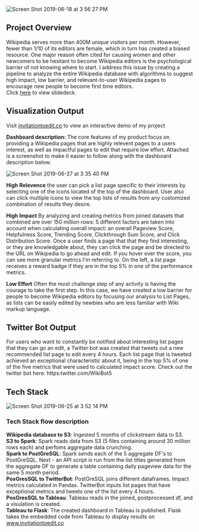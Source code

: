 
![Screen Shot 2019-06-18 at 3 56 27 PM](https://user-images.githubusercontent.com/35629096/59725212-af866380-91e1-11e9-8956-f4000bfcc2c6.png)

## Project Overview

Wikipedia serves more than 400M unique visitors per month. However, fewer than 1/10 of its editors are female, which in turn has created a biased resource.  One major reason often cited for causing women and other newcomers to be hesitant to become Wikipedia editors is the psychological barrier of not knowing where to start.  I address this issue by creating a pipeline to analyze the entire Wikipedia database with algorithms to suggest high impact, low barrier, and relevant-to-user Wikipedia pages to encourage new people to become first time editors.  
Click [here](http://bit.ly/invitation_to_edit_slidedeck) to view slidedeck. 

## Visualization Output

Visit [invitationtoedit.co](http://www.invitationtoedit.co/) to view an interactive demo of my project

**Dashboard description:** The core features of my product focus on providing a Wikipedia pages that are highly relevent pages to a users interest, as well as impactful pages to edit that require low effort.
  Attached is a screenshot to make it easier to follow along with the dashboard description below.

![Screen Shot 2019-06-27 at 3 35 40 PM](https://user-images.githubusercontent.com/35629096/60305568-d0da0480-98f1-11e9-89a7-5f10aa1a2f66.png)

**High Relevence** the user can pick a list page specific to their interests by selecting one of the icons located of the top of the dashboard. User also can click multiple icons to view the top lists of results from any customized combination of results they desire.

**High Impact** By analyzing and creating metrics from joined datasets that combined are over 150 million rows: 5 different factors are taken into account when calculating overall impact: an overall Pageview Score, Helpfulness Score, Trending Score, Clickthrough Sum Score, and Click Distribution Score.  Once a user finds a page that that they find interesting, or they are knowledgable about, they can click the page and be directed to the URL on Wikipedia to go ahead and edit. If you hover over the score, you can see more granular metrics I'm referring to.  On the left, a list page receives a reward badge if they are in the top 5% in one of the performance metrics.

**Low Effort** Often the most challenge step of any activity is having the courage to take the first step.  In this case, we have created a low barrier for people to become Wikipedia editors by focusing our analysis to List Pages, as lists can be easily edited by newbies who are less familiar with Wiki markup language.



## Twitter Bot Output
For users who want to constantly be notified about interesting list pages that they can go an edit, a Twitter bot was created that tweets out a new recommended list page to edit every 4 hours.  Each list page that is tweeted achieved an exceptional characteristic about it, being in the top 5% of one of the five metrics that were used to calculated impact score.  Check out the twitter bot here: https:twitter.com/WikiBot5

## Tech Stack

![Screen Shot 2019-06-25 at 3 52 14 PM](https://user-images.githubusercontent.com/35629096/60139096-75790c80-9761-11e9-9106-806d105e2f84.png)

### Tech Stack flow description
**Wikipedia database to S3**: Ingested 5 months of clickstream data to S3.  
**S3 to Spark**: Spark reads data from S3 (5 files containing around 30 million rows each) and perfoms aggregate data crunching.  
**Spark to PostGreSQL**: Spark sends each of the 5 aggregate DF's to PostGreSQL. Next - an API script is run from the list   titles generated from the aggregate DF to generate a table containing daily pageview data for the same 5 month period.  
**PosGresSQL to TwitterBot**: PostGreSQL joins different dataframes. Impact metrics calculated in Pandas. TwitterBot inputs list pages that have exceptional metrics and tweets one of the list every 4 hours.  
**PosGresSQL to Tableau**: Tableau reads in the joined, postprocessed df, and a visulation is created.  
**Tableau to Flask**: The created dashboard in Tableau is published. Flask takes the embedded code from Tableau to display results on www.invitationtoedit.co  




